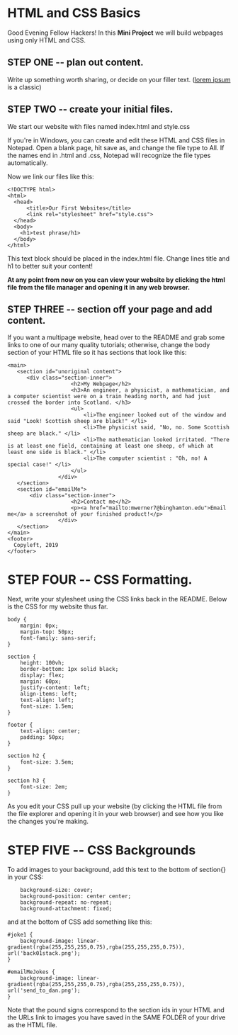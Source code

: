 # HTML and CSS Basics

Good Evening Fellow Hackers! In this **Mini Project** we will build webpages using only HTML and CSS.

## STEP ONE -- plan out content.

Write up something worth sharing, or decide on your filler text. ([lorem ipsum] is a classic)

[lorem ipsum]: https://www.lipsum.com/

## STEP TWO -- create your initial files.

We start our website with files named index.html and style.css

If you're in Windows, you can create and edit these HTML and CSS files in Notepad. Open a blank page, hit save as, and change the file type to All. If the names end in .html and .css, Notepad will recognize the file types automatically.

Now we link our files like this:

```
<!DOCTYPE html>
<html>
  <head>
      <title>Our First Websites</title>
      <link rel="stylesheet" href="style.css">
  </head>
  <body>
    <h1>test phrase/h1>
  </body>
</html>
```

This text block should be placed in the index.html file. Change lines title and h1 to better suit your content!

**At any point from now on you can view your website by clicking the html file from the file manager and opening it in any web browser.**

## STEP THREE -- section off your page and add content.

If you want a multipage website, head over to the README and grab some links to one of our many quality tutorials; otherwise, change the body section of your HTML file so it has sections that look like this:

```
<main>
   <section id="unoriginal content">
      <div class="section-inner">
                    <h2>My Webpage</h2>
                    <h3>An engineer, a physicist, a mathematician, and a computer scientist were on a train heading north, and had just crossed the border into Scotland. </h3>
                    <ul>
                        <li>The engineer looked out of the window and said "Look! Scottish sheep are black!" </li>
                        <li>The physicist said, "No, no. Some Scottish sheep are black." </li>
                        <li>The mathematician looked irritated. "There is at least one field, containing at least one sheep, of which at least one side is black." </li>
                        <li>The computer scientist : "Oh, no! A special case!" </li>
                    </ul>
                </div>
   </section>
   <section id="emailMe">
       <div class="section-inner">
                    <h2>Contact me</h2>
                    <p><a href="mailto:mwerner7@binghamton.edu">Email me</a> a screenshot of your finished product!</p>
                </div>             
   </section>
</main>
<footer>
  Copyleft, 2019         
</footer>
```

# STEP FOUR -- CSS Formatting.

Next, write your stylesheet using the CSS links back in the README. Below is the CSS for my website thus far.

```
body {
    margin: 0px;
    margin-top: 50px;
    font-family: sans-serif;
}

section {
    height: 100vh;
    border-bottom: 1px solid black;
    display: flex;
    margin: 60px;
    justify-content: left;
    align-items: left;
    text-align: left;
    font-size: 1.5em;
}

footer {
    text-align: center;
    padding: 50px;
}

section h2 {
    font-size: 3.5em;
}

section h3 {
    font-size: 2em;
}
```

As you edit your CSS pull up your website (by clicking the HTML file from the file explorer and opening it in your web browser) and see how you like the changes you're making.

# STEP FIVE -- CSS Backgrounds

To add images to your background, add this text to the bottom of section{} in your CSS:

```
    background-size: cover; 
    background-position: center center; 
    background-repeat: no-repeat; 
    background-attachment: fixed;
```

and at the bottom of CSS add something like this:

```
#joke1 {
    background-image: linear-gradient(rgba(255,255,255,0.75),rgba(255,255,255,0.75)), url('back01stack.png');
}

#emailMeJokes {
    background-image: linear-gradient(rgba(255,255,255,0.75),rgba(255,255,255,0.75)), url('send_to_dan.png');
}
```

Note that the pound signs correspond to the section ids in your HTML and the URLs link to images you have saved in the SAME FOLDER of your drive as the HTML file.
